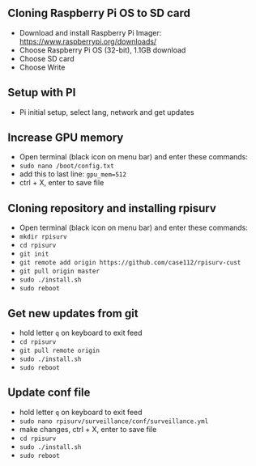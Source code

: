 ## Cloning Raspberry Pi OS to SD card
- Download and install Raspberry Pi Imager: https://www.raspberrypi.org/downloads/
- Choose Raspberry Pi OS (32-bit), 1.1GB download
- Choose SD card
- Choose Write


## Setup with PI
- Pi initial setup, select lang, network and get updates


## Increase GPU memory
- Open terminal (black icon on menu bar) and enter these commands:
- `sudo nano /boot/config.txt`
- add this to last line: `gpu_mem=512`
- ctrl + X, enter to save file


## Cloning repository and installing rpisurv
- Open terminal (black icon on menu bar) and enter these commands:
- `mkdir rpisurv`
- `cd rpisurv`
- `git init`
- `git remote add origin https://github.com/case112/rpisurv-cust`
- `git pull origin master`
- `sudo ./install.sh`
- `sudo reboot`

## Get new updates from git
- hold letter `q` on keyboard to exit feed
- `cd rpisurv`
- `git pull remote origin`
- `sudo ./install.sh`
- `sudo reboot`


## Update conf file
- hold letter `q` on keyboard to exit feed
- `sudo nano rpisurv/surveillance/conf/surveillance.yml`
- make changes, ctrl + X, enter to save file
- `cd rpisurv`
- `sudo ./install.sh`
- `sudo reboot`


